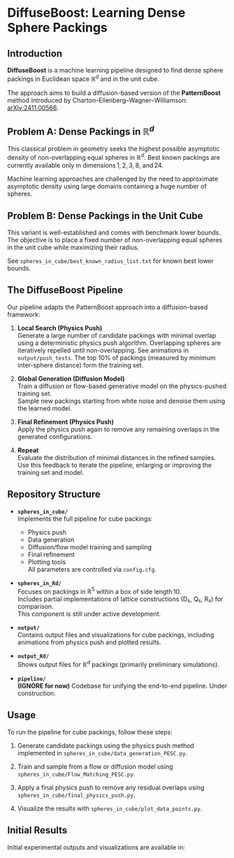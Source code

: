 # DiffuseBoost: Learning Dense Sphere Packings

## Introduction

**DiffuseBoost** is a machine learning pipeline designed to find dense sphere packings in Euclidean space $\mathbb{R}^d$ and in the unit cube.

The approach aims to build a diffusion-based version of the **PatternBoost** method introduced by Charton–Ellenberg–Wagner–Williamson: [arXiv:2411.00566](https://arxiv.org/abs/2411.00566).

## Problem A: Dense Packings in $\mathbb{R}^d$

This classical problem in geometry seeks the highest possible asymptotic density of non-overlapping equal spheres in $\mathbb{R}^d$. Best known packings are currently available only in dimensions 1, 2, 3, 8, and 24.

Machine learning approaches are challenged by the need to approximate asymptotic density using large domains containing a huge number of spheres.

## Problem B: Dense Packings in the Unit Cube

This variant is well-established and comes with benchmark lower bounds. The objective is to place a fixed number of non-overlapping equal spheres in the unit cube while maximizing their radius.

See `spheres_in_cube/best_known_radius_list.txt` for known best lower bounds.

## The DiffuseBoost Pipeline

Our pipeline adapts the PatternBoost approach into a diffusion-based framework:

1. **Local Search (Physics Push)**  
   Generate a large number of candidate packings with minimal overlap using a deterministic physics push algorithm. Overlapping spheres are iteratively repelled until non-overlapping. See animations in `output/push_tests`. The top 10% of packings (measured by minimum inter-sphere distance) form the training set.

2. **Global Generation (Diffusion Model)**  
   Train a diffusion or flow-based generative model on the physics-pushed training set.  
   Sample new packings starting from white noise and denoise them using the learned model.

3. **Final Refinement (Physics Push)**  
   Apply the physics push again to remove any remaining overlaps in the generated configurations.

4. **Repeat**  
   Evaluate the distribution of minimal distances in the refined samples. Use this feedback to iterate the pipeline, enlarging or improving the training set and model.

## Repository Structure

- **`spheres_in_cube/`**  
  Implements the full pipeline for cube packings:
  - Physics push
  - Data generation
  - Diffusion/flow model training and sampling
  - Final refinement
  - Plotting tools  
  All parameters are controlled via `config.cfg`.

- **`spheres_in_Rd/`**  
  Focuses on packings in $\mathbb{R}^5$ within a box of side length 10.  
  Includes partial implementations of lattice constructions (D₅, Q₅, R₅) for comparison.  
  This component is still under active development.

- **`output/`**  
  Contains output files and visualizations for cube packings, including animations from physics push and plotted results.

- **`output_Rd/`**  
  Shows output files for $\mathbb{R}^d$ packings (primarily preliminary simulations).

- **`pipeline/`**  
  **(IGNORE for now)** Codebase for unifying the end-to-end pipeline. Under construction.

## Usage

To run the pipeline for cube packings, follow these steps:

1. Generate candidate packings using the physics push method implemented in `spheres_in_cube/data_generation_PESC.py`.

2. Train and sample from a flow or diffusion model using `spheres_in_cube/Flow_Matching_PESC.py`.

3. Apply a final physics push to remove any residual overlaps using `spheres_in_cube/final_physics_push.py`.

4. Visualize the results with `spheres_in_cube/plot_data_points.py`.

## Initial Results

Initial experimental outputs and visualizations are available in:


